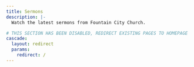 ```yaml
---
title: Sermons
description: |-
  Watch the latest sermons from Fountain City Church.

# THIS SECTION HAS BEEN DISABLED, REDIRECT EXISTING PAGES TO HOMEPAGE
cascade:
  layout: redirect
  params:
    redirect: /
---
```

